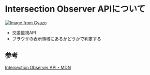 # Intersection Observer APIについて
[![Image from Gyazo](https://i.gyazo.com/933ecb3e674545d7fcb63e58fb6566a1.png)](https://gyazo.com/933ecb3e674545d7fcb63e58fb6566a1)
- 交差監視API
- ブラウザの表示領域にあるかどうかで判定する
## 参考
[Intersection Observer API - MDN](https://developer.mozilla.org/ja/docs/Web/API/Intersection_Observer_API)


